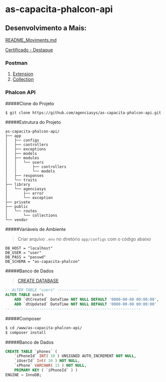 # as-capacita-phalcon-api

## Desenvolvimento a Mais:

[README_Moviments.md](README_Moviments.md#readme)

[Certificado - Destaque](LucasAbreu.pdf)

### Postman
1. [Extension](https://chrome.google.com/webstore/detail/postman/fhbjgbiflinjbdggehcddcbncdddomop)
2. [Collection](https://www.getpostman.com/collections/cf1f830ba892014d8bb8)


### Phalcon API

#####Clone do Projeto
```bash
$ git clone https://github.com/agenciasys/as-capacita-phalcon-api.git
```

#####Estrutura do Projeto
```
as-capacita-phalcon-api/
├── app
│   ├── configs
│   ├── controllers
│   ├── exceptions
│   ├── models
│   ├── modules
│   │   └── users
│   │       ├── controllers
│   │       └── models
│   ├── responses
│   └── traits
├── library
│   └── agenciasys
│       ├── error
│       └── exception
├── private
├── public
│   └── routes
│       └── collections
└── vendor
```

#####Variáveis de Ambiente
> Criar arquivo `.env` no diretório `app/configs` com o código abaixo

```
DB_HOST = "localhost"
DB_USER = "user"
DB_PASS = "passwd"
DB_SCHEMA = "as-capacita-phalcon"
```

#####Banco de Dados
>[CREATE DATABASE](https://github.com/agenciasys/as-capacita-phalcon-mvc/blob/master/README.md#banco-de-dados)

```sql
-- ALTER TABLE "users" ------------------------------------
ALTER TABLE users
    ADD `dtCreated` DateTime NOT NULL DEFAULT '0000-00-00 00:00:00',
    ADD `dtUpdated` DateTime NOT NULL DEFAULT '0000-00-00 00:00:00'
-- ---------------------------------------------------------
```

#####Composer
```bash
$ cd /www/as-capacita-phalcon-api/
$ composer install
```

#####Banco de Dados
```sql
CREATE TABLE `phones` (
    `iPhoneId` INT( 10 ) UNSIGNED AUTO_INCREMENT NOT NULL,
    `iUserId` Int( 10 ) NOT NULL,
    `sPhone` VARCHAR( 15 ) NOT NULL,
    PRIMARY KEY ( `iPhoneId` ) )
ENGINE = InnoDB;
```
